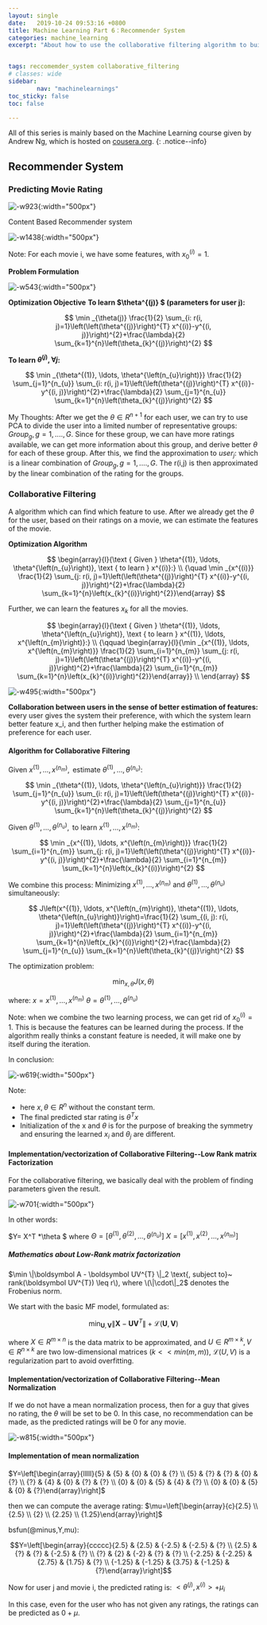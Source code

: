 ```yaml
---
layout: single
date:   2019-10-24 09:53:16 +0800
title: Machine Learning Part 6：Recommender System
categories: machine_learning
excerpt: "About how to use the collaborative filtering algorithm to build a recommemder system."


tags: reccomemder_system collaborative_filtering
# classes: wide
sidebar:
        nav: "machinelearnings"
toc_sticky: false
toc: false

---
```

All of this series is mainly based on the Machine Learning course given by Andrew Ng, which is hosted on [cousera.org](https://www.coursera.org/).
{: .notice--info}


## Recommender System
### Predicting Movie Rating

![-w923](/media/15718172032236/15719679748913.jpg){:width="500px"}

Content Based Recommender system

![-w1438](/media/15718172032236/15719919502453.jpg){:width="500px"}


Note: For each movie i, we have some features, with $x^{(i)}_0=1$.

**Problem Formulation**

![-w543](/media/15718172032236/15719922485281.jpg){:width="500px"}


**Optimization Objective**
**To learn $\theta^{(j)} $ (parameters for user j):**

$$
\min _{\theta(j)} \frac{1}{2} \sum_{i: r(i, j)=1}\left(\left(\theta^{(j)}\right)^{T} x^{(i)}-y^{(i, j)}\right)^{2}+\frac{\lambda}{2} \sum_{k=1}^{n}\left(\theta_{k}^{(j)}\right)^{2}
$$

**To learn $\theta^{(j)}, \forall j$:**

$$
\min _{\theta^{(1)}, \ldots, \theta^{\left(n_{u}\right)}} \frac{1}{2} \sum_{j=1}^{n_{u}} \sum_{i: r(i, j)=1}\left(\left(\theta^{(j)}\right)^{T} x^{(i)}-y^{(i, j)}\right)^{2}+\frac{\lambda}{2} \sum_{j=1}^{n_{u}} \sum_{k=1}^{n}\left(\theta_{k}^{(j)}\right)^{2}
$$


My Thoughts:
After we get the $\theta \in R^{n+1}$ for each user, we can try to use PCA to divide the user into a limited number of representative groups: $Group_g,g=1,....,G$.
Since for these group, we can have more ratings available, we can get more information about this group, and derive better $\theta$ for each of these group.
After this, we find the approximation to $user_j$: which is a linear combination of $Group_g,g=1,....,G$.
The r(i,j) is then approximated by the linear combination of the rating for the groups.


### Collaborative Filtering
A algorithm which can find which feature to use.
After we already get the $\theta$ for the user, based on their ratings on a movie, we can estimate the features of the movie.

**Optimization Algorithm**

$$
\begin{array}{l}{\text { Given } \theta^{(1)}, \ldots, \theta^{\left(n_{u}\right)}, \text { to learn } x^{(i)}:} \\ {\quad \min _{x^{(i)}} \frac{1}{2} \sum_{j: r(i, j)=1}\left(\left(\theta^{(j)}\right)^{T} x^{(i)}-y^{(i, j)}\right)^{2}+\frac{\lambda}{2} \sum_{k=1}^{n}\left(x_{k}^{(i)}\right)^{2}}\end{array}
$$


Further, we can learn the features $x_{k}$ for all the movies.

$$
\begin{array}{l}{\text { Given } \theta^{(1)}, \ldots, \theta^{\left(n_{u}\right)}, \text { to learn } x^{(1)}, \ldots, x^{\left(n_{m}\right)}:} \\ {\qquad \begin{array}{l}{\min _{x^{(1)}, \ldots, x^{\left(n_{m}\right)}} \frac{1}{2} \sum_{i=1}^{n_{m}} \sum_{j: r(i, j)=1}\left(\left(\theta^{(j)}\right)^{T} x^{(i)}-y^{(i, j)}\right)^{2}+\frac{\lambda}{2} \sum_{i=1}^{n_{m}} \sum_{k=1}^{n}\left(x_{k}^{(i)}\right)^{2}}\end{array}} \\ \end{array}
$$


![-w495](/media/15718172032236/15719956163624.jpg){:width="500px"}


**Collaboration between users in the sense of better estimation of features:** every user gives the system their preference, with which the system learn better feature x_i, and then further helping make the estimation of preference for each user.


#### Algorithm for Collaborative Filtering

$\text { Given } x^{(1)}, \ldots, x^{\left(n_{m}\right)}, \text { estimate } \theta^{(1)}, \ldots, \theta^{\left(n_{u}\right)}:$

$$
\min _{\theta^{(1)}, \ldots, \theta^{\left(n_{u}\right)}} \frac{1}{2} \sum_{j=1}^{n_{u}} \sum_{i: r(i, j)=1}\left(\left(\theta^{(j)}\right)^{T} x^{(i)}-y^{(i, j)}\right)^{2}+\frac{\lambda}{2} \sum_{j=1}^{n_{u}} \sum_{k=1}^{n}\left(\theta_{k}^{(j)}\right)^{2}
$$


${\text { Given } \theta^{(1)}, \ldots, \theta^{\left(n_{u}\right)}, \text { to learn } x^{(1)}, \ldots, x^{\left(n_{m}\right)}:}$

$$
\min _{x^{(1)}, \ldots, x^{\left(n_{m}\right)}} \frac{1}{2} \sum_{i=1}^{n_{m}} \sum_{j: r(i, j)=1}\left(\left(\theta^{(j)}\right)^{T} x^{(i)}-y^{(i, j)}\right)^{2}+\frac{\lambda}{2} \sum_{i=1}^{n_{m}} \sum_{k=1}^{n}\left(x_{k}^{(i)}\right)^{2}
$$



We combine this process:
$\text { Minimizing } x^{(1)}, \ldots, x^{\left(n_{m}\right)} \text { and } \theta^{(1)}, \ldots, \theta^{\left(n_{u}\right)} \text { simultaneously: }$


$$
J\left(x^{(1)}, \ldots, x^{\left(n_{m}\right)}, \theta^{(1)}, \ldots, \theta^{\left(n_{u}\right)}\right)=\frac{1}{2} \sum_{(i, j): r(i, j)=1}\left(\left(\theta^{(j)}\right)^{T} x^{(i)}-y^{(i, j)}\right)^{2}+\frac{\lambda}{2} \sum_{i=1}^{n_{m}} \sum_{k=1}^{n}\left(x_{k}^{(i)}\right)^{2}+\frac{\lambda}{2} \sum_{j=1}^{n_{u}} \sum_{k=1}^{n}\left(\theta_{k}^{(j)}\right)^{2}
$$


The optimization problem:

$$
\min_{x,\theta} J(x,\theta)
$$

where:
$x=x^{(1)}, \ldots, x^{\left(n_{m}\right)}$
$\theta=\theta^{(1)}, \ldots, \theta^{\left(n_{u}\right)}$

Note: when we combine the two learning process, we can get rid of $x^{(i)}_0=1$. This is because the features can be learned during the process. If the algorithm really thinks a constant feature is needed, it will make one by itself during the iteration.

In conclusion:

![-w619](/media/15718172032236/15719970299401.jpg){:width="500px"}

Note:
* here $x,\theta \in R^n$ without the constant term.
* The final predicted star rating is $\theta^T x$
* Initialization of the x and $\theta$ is for the purpose of breaking the symmetry and ensuring the learned $x_i$ and $\theta_j$ are different.

#### Implementation/vectorization of Collaborative Filtering--Low Rank matrix Factorization
For the collaborative filtering, we basically deal with the problem of finding parameters given the result.

![-w701](/media/15718172032236/15720756142253.jpg){:width="500px"}

In other words:

$Y= X^T *\theta $
where
$\Theta=[{\theta^{(1)}},\theta^{(2)},...,\theta^{(n_u)}]$
$X=[{x^{(1)}},x^{(2)},...,x^{(n_m)}]$

##### Mathematics about Low-Rank matrix factorization
$\min \|\boldsymbol A - \boldsymbol UV^{T} \|_2 \text{,   subject to}~  rank(\boldsymbol UV^{T}) \leq r\), where \(\|\cdot\|_2$ denotes the Frobenius norm.

We start with the basic MF model, formulated as:

$$
\min _{\mathbf{U}, \mathbf{V}}\left\|\mathbf{X}-\mathbf{U} \mathbf{V}^{T}\right\|+\mathcal{L}(\mathbf{U}, \mathbf{V})
$$

where $X\in R^{m\times n}$ is the data matrix to be approximated, and $U\in R^{m\times k},V\in R^{n\times k}$ are two low-dimensional matrices ($k<<min(m,m)$), $\mathcal{L}(U,V)$ is a regularization part to avoid overfitting.

#### Implementation/vectorization of Collaborative Filtering--Mean Normalization

If we do not have a mean normalization process, then for a guy that gives no rating, the $\theta$ will be set to be 0. In this case, no recommendation can be made, as the predicted ratings will be 0 for any movie.

![-w815](/media/15718172032236/15720780158815.jpg){:width="500px"}


#### Implementation of mean normalization
$Y=\left[\begin{array}{lllll}{5} & {5} & {0} & {0} & {?} \\ {5} & {?} & {?} & {0} & {?} \\ {?} & {4} & {0} & {?} & {?} \\ {0} & {0} & {5} & {4} & {?} \\ {0} & {0} & {5} & {0} & {?}\end{array}\right]$

then we can compute the average rating:
$\mu=\left[\begin{array}{c}{2.5} \\ {2.5} \\ {2} \\ {2.25} \\ {1.25}\end{array}\right]$

bsfun(@minus,Y,mu):

$$Y=\left[\begin{array}{ccccc}{2.5} & {2.5} & {-2.5} & {-2.5} & {?} \\ {2.5} & {?} & {?} & {-2.5} & {?} \\ {?} & {2} & {-2} & {?} & {?} \\ {-2.25} & {-2.25} & {2.75} & {1.75} & {?} \\ {-1.25} & {-1.25} & {3.75} & {-1.25} & {?}\end{array}\right]$$

Now for user j and movie i, the predicted rating is:
$<\theta^{(j)},x^{(i)} >+\mu_i$

In this case, even for the user who has not given any ratings, the ratings can be predicted as $0+\mu$.
